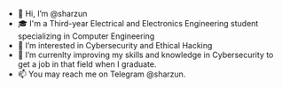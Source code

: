 - 👋 Hi, I’m @sharzun
- 🎓 I'm a Third-year Electrical and Electronics Engineering student specializing in Computer Engineering
- 🔎 I’m interested in Cybersecurity and Ethical Hacking
- 🌱 I’m currenlty improving my skills and knowledge in Cybersecurity to get a job in that field when I graduate.
- 📫 You may reach me on Telegram @sharzun.

<!---
sharzun/sharzun is a ✨ special ✨ repository because its `README.md` (this file) appears on your GitHub profile.
You can click the Preview link to take a look at your changes.
--->
